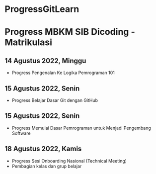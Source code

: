 # ProgressGitLearn
# Progress MBKM SIB Dicoding - Matrikulasi

## 14 Agustus 2022, Minggu
- Progress Pengenalan Ke Logika Pemrograman 101

## 15 Agustus 2022, Senin
- Progress Belajar Dasar Git dengan GitHub

## 15 Agustus 2022, Senin
- Progress Memulai Dasar Pemrograman untuk Menjadi Pengembang Software

## 18 Agustus 2022, Kamis
- Progress Sesi Onboarding Nasional (Technical Meeting)
- Pembagian kelas dan grup belajar
